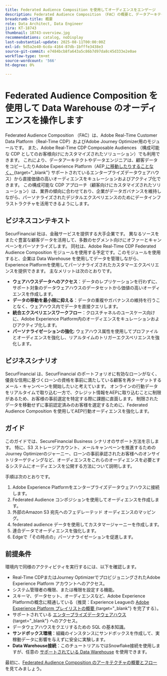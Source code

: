 ```yaml
---
title: Federated Audience Composition を使用してオーディエンスをエンゲージ
description: Federated Audience Composition （FAC）の概要と、データアーキテクトとデータエンジニアがサポート対象のデータウェアハウスから直接高価値オーディエンスをキュレーションおよびアクティブ化できるようにする仕組みについて説明します。
breadcrumb-title: 概要
role: Data Architect, Data Engineer
jira: KT-18743
thumbnail: 18743-overview.jpg
recommendations: catalog, noDisplay
last-substantial-update: 2025-08-11T00:00:00Z
exl-id: 9d5a2e40-6cda-4164-87db-1bfffe3438e3
source-git-commit: e7484bcb8fa643a5c86b7d97da8c45d333e2e0ae
workflow-type: tm+mt
source-wordcount: '566'
ht-degree: 0%

---
```


# Federated Audience Composition を使用して Data Warehouse のオーディエンスを操作します

Federated Audience Composition （FAC）は、Adobe Real-Time Customer Data Platform（Real-Time CDP）およびAdobe Journey Optimizer用のモジュールです。 また、Adobe Real-Time CDP Composable Audiences （構成可能な CDP としてのお客様向けにカスタマイズされたソリューション）でも利用できます。 これにより、データアーキテクトやデータエンジニアは、顧客データをコピーしたりAdobe Experience Platform（AEP[ に移動したりすることなく、](https://experienceleague.adobe.com/ja/docs/federated-audience-composition/using/start/access-prerequisites){target="_blank"} サポートされているエンタープライズデータウェアハウス）から直接価値の高いオーディエンスをキュレーションおよびアクティブ化できます。 この構成可能な CDP アプローチ（顧客向けにカスタマイズされたソリューション）は、業界の傾向に合わせており、企業がデータガバナンスを維持しながら、パーソナライズされたデジタルエクスペリエンスのためにデータインフラストラクチャを活用できるようにします。

## ビジネスコンテキスト

SecurFinancial 社は、金融サービスを提供する大手企業です。 異なるソースをまたぐ豊富な顧客データを活用して、多数のセグメント向けにオファーとキャンペーンをパーソナライズします。 同社は、Adobe Real-Time CDP Federated Audience Composition モジュールを使用する予定です。このモジュールを使用すると、企業は Data Warehouse を使用してデータを管理しながら、Experience Platformを使用してパーソナライズされたカスタマーエクスペリエンスを提供できます。 主なメリットは次のとおりです。

- **ウェアハウスデータへのアクセス**：データのレプリケーションを行わずに、サポート対象のデータウェアハウスのデータセットから価値の高いオーディエンスを作成します。
- **データの移動を最小限に抑える**：データの重複やガバナンスの維持を行うことなく、ウェアハウス内でデータを直接クエリします。
- **統合エクスペリエンスワークフロー**：クロスチャネルのユースケース向けに、Adobe Experience Platform内のオーディエンスをキュレーションおよびアクティブ化します。
- **パーソナライゼーションの強化**: ウェアハウス属性を使用してプロファイルとオーディエンスを強化し、リアルタイムのトリガーエクスペリエンスを強化します。

## ビジネスシナリオ

SecurFinancial は、SecurFinancial のポートフォリオに有効なローンがなく、優良な信用に基づくローンの資格を事前に満たしている顧客を再ターゲットするメール・キャンペーンを開始したいと考えています。 オンラインの行動データをリアルタイムで取り込む一方で、クレジット情報をAEPに取り込むことに制限があるため、お客様の事前選定を特定する際に課題に直面します。 制限されたデータを移動せずに事前認定済みのお客様を選定するために、Federated Audience Composition を使用してAEP行動オーディエンスを強化します。

## ガイド

このガイドでは、SecureFinancial Business シナリオのサポート方法を示します。 特に、S3 ストレージアカウント、メールキャンペーンを推進するためのJourney Optimizerのジャーニー、ローンの事前承認されたお客様へのオンサイトリターゲティングなど、オーディエンスをこれらのオーディエンスを必要とするシステムにオーディエンスを公開する方法について説明します。

手順は次のとおりです。

1. Adobe Experience Platformをエンタープライズデータウェアハウスに接続します。
2. Federated Audience コンポジションを使用してオーディエンスを作成します。
3. 外部のAmazon S3 宛先へのフェデレーテッド オーディエンスのマッピング。
4. federated audience データを使用してカスタマージャーニーを作成します。
5. 連合データでオーディエンスを強化します。
6. Edgeで「その時点の」パーソナライゼーションを促進します。

## 前提条件

環境内で同様のアクティビティを実行するには、以下を確認します。

- Real-Time CDPまたはJourney OptimizerでプロビジョニングされたAdobe Experience Platform アカウントへのアクセス。
- システム管理者の権限、または権限を設定する機能。
- スキーマ、データセット、オーディエンスなど、Adobe Experience Platformの概念に精通している（推奨：Experience Leagueの [Adobe Experience Platform プレイリストの概要 ](https://experienceleague.adobe.com/ja/playlists/experience-platform-introduction?lang=en){target="_blank"} を完了する）。
- サポートされている [ エンタープライズデータウェアハウス ](https://experienceleague.adobe.com/ja/docs/federated-audience-composition/using/start/access-prerequisites){target="_blank"} へのアクセス。
- データウェアハウスをクエリするための SQL の基本知識。
- **サンドボックス環境**：組織のインスタンスにサンドボックスを作成して、実稼動データに影響を与えずに安全に実験します。
- **Data Warehouse接続**：このチュートリアルではSnowflake接続を使用しますが、任意の [ サポートされている Data Warehouse](https://experienceleague.adobe.com/ja/docs/federated-audience-composition/using/start/access-prerequisites) を使用できます。

最初に、[Federated Audience Composition のアーキテクチャの概要とフロー ](fac-architecture-and-flow.md) を見てみましょう。
